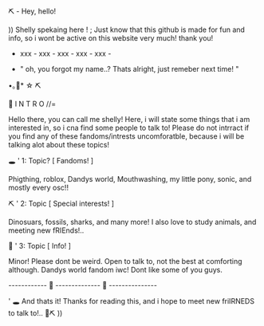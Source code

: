 ⛏️ - Hey, hello!

)) Shelly spekaing here ! ; Just know that this github is made for fun and info, so i wont be active on this website very much! thank you!



- xxx - xxx - xxx - xxx - xxx -

- " oh, you forgot my name..? Thats alright, just remeber next time! "

•｡🦖* ☆ ⛏️

🐚 I N T R O //= 

Hello there, you can call me shelly! Here, i will state some things that i am interested in, so i cna find some people to talk to! Please do not intrract if you find any of these fandoms/intrests uncomforatble, because i will be talking alot about these topics!

🕳️ ' 1: Topic? [ Fandoms! ]

Phigthing, roblox, Dandys world, Mouthwashing, my little pony, sonic, and mostly every osc!!

⛏️ ' 2: Topic [ Special interests! ]

Dinosuars, fossils, sharks, and many more! I also love to study animals, and meeting new fRIEnds!..

🐚 ' 3: Topic [ Info! ]

Minor! Please dont be weird. Open to talk to, not the best at comforting although. Dandys world fandom iwc! Dont like some of you guys.

------------ 🦖 -------------- 🦖 ---------------

' 🕳️ And thats it! Thanks for reading this, and i hope to meet new friIRNEDS to talk to!.. 🐚⛏️ ))

